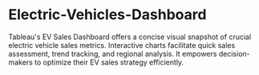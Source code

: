 # Electric-Vehicles-Dashboard
Tableau's EV Sales Dashboard offers a concise visual snapshot of crucial electric vehicle sales metrics. Interactive charts facilitate quick sales assessment, trend tracking, and regional analysis. It empowers decision-makers to optimize their EV sales strategy efficiently.
